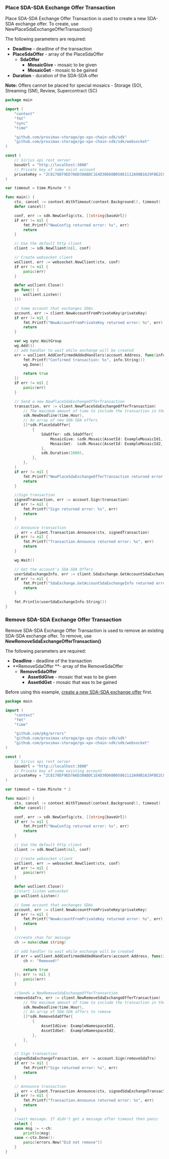 ### Place SDA-SDA Exchange Offer Transaction
Place SDA-SDA Exchange Offer Transaction is used to create a new SDA-SDA exchange offer. To create, use NewPlaceSdaExchangeOfferTransaction()

The following parameters are required:
* **Deadline** - deadline of the transaction
* **PlaceSdaOffer** - array of the PlaceSdaOffer
  * **SdaOffer**
    * **MosaicGive** - mosaic to be given
    * **MosaicGet** - mosaic to be gained
* **Duration** - duration of the SDA-SDA offer

**Note:** Offers cannot be placed for special mosaics - Storage (SO), Streaming (SM), Review, Supercontract (SC)

```go
package main

import (
	"context"
	"fmt"
	"sync"
	"time"

	"github.com/proximax-storage/go-xpx-chain-sdk/sdk"
	"github.com/proximax-storage/go-xpx-chain-sdk/sdk/websocket"
)

const (
	// Sirius api rest server
	baseUrl = "http://localhost:3000"
	// Private key of some exist account
	privateKey = "2C8178EF9ED7A6D30ABDC1E4D30D68B05861112A98B1629FBE2C8D16FDE97A1C"
)

var timeout = time.Minute * 5

func main() {
	ctx, cancel := context.WithTimeout(context.Background(), timeout)
	defer cancel()

	conf, err := sdk.NewConfig(ctx, []string{baseUrl})
	if err != nil {
		fmt.Printf("NewConfig returned error: %s", err)
		return
	}

	// Use the default http client
	client := sdk.NewClient(nil, conf)

	// Create websocket client
	wsClient, err := websocket.NewClient(ctx, conf)
	if err != nil {
		panic(err)
	}

	defer wsClient.Close()
	go func() {
		wsClient.Listen()
	}()

	// Some account that exchanges SDAs
	account, err := client.NewAccountFromPrivateKey(privateKey)
	if err != nil {
		fmt.Printf("NewAccountFromPrivateKey returned error: %s", err)
		return
	}

	var wg sync.WaitGroup
	wg.Add(1)
	// add handler to wait while exchange will be created
	err = wsClient.AddConfirmedAddedHandlers(account.Address, func(info sdk.Transaction) bool {
		fmt.Printf("Confirmed transaction: %s", info.String())
		wg.Done()

		return true
	})
	if err != nil {
		panic(err)
	}

	// Send a new NewPlaceSdaExchangeOfferTransaction
	transaction, err := client.NewPlaceSdaExchangeOfferTransaction(
		// The maximum amount of time to include the transaction in the blockchain.
		sdk.NewDeadline(time.Hour),
		// An array of new SDA-SDA offers
		[]*sdk.PlaceSdaOffer{
			{
				SdaOffer: sdk.SdaOffer{
					MosaicGive: &sdk.Mosaic{AssetId: ExampleMosaicId1, Amount: 1000},
					MosaicGet:  &sdk.Mosaic{AssetId: ExampleMosaicId2, Amount: 2000},
				},
				sdk.Duration(1000),
			},
		},
	)
	if err != nil {
		fmt.Printf("NewPlaceSdaExchangeOfferTransaction returned error: %s", err)
		return
	}

	//Sign transaction
	signedTransaction, err := account.Sign(transaction)
	if err != nil {
		fmt.Printf("Sign returned error: %s", err)
		return
	}

	// Announce transaction
	_, err = client.Transaction.Announce(ctx, signedTransaction)
	if err != nil {
		fmt.Printf("Transaction.Announce returned error: %s", err)
		return
	}

	wg.Wait()

	// Get the account's SDA-SDA Offers
	userSdaExchangeInfo, err := client.SdaExchange.GetAccountSdaExchangeInfo(context.Background(), account.PublicAccount)
	if err != nil {
		fmt.Printf("SdaExchange.GetAccountSdaExchangeInfo returned error: %s", err)
		return
	}

	fmt.Println(userSdaExchangeInfo.String())
}
```

### Remove SDA-SDA Exchange Offer Transaction
Remove SDA-SDA Exchange Offer Transaction is used to remove an existing SDA-SDA exchange offer. To remove, use **NewRemoveSdaExchangeOfferTransaction()**

The following parameters are required:
* **Deadline** - deadline of the transaction
* **RemoveSdaOffer **- array of the RemoveSdaOffer
  * **RemoveSdaOffer**
    * **AssetIdGive** - mosaic that was to be given
    * ****AssetIdGet**** - mosaic that was to be gained

Before using this example, [create a new SDA-SDA exchange offer](https://github.com/proximax-storage/go-xpx-chain-sdk/wiki/_new#place-sda-sda-exchange-offer-transaction) first.

```go
package main

import (
	"context"
	"fmt"
	"time"

	"github.com/pkg/errors"
	"github.com/proximax-storage/go-xpx-chain-sdk/sdk"
	"github.com/proximax-storage/go-xpx-chain-sdk/sdk/websocket"
)

const (
	// Sirius api rest server
	baseUrl = "http://localhost:3000"
	// Private key of some existing account
	privateKey = "2C8178EF9ED7A6D30ABDC1E4D30D68B05861112A98B1629FBE2C8D16FDE97A1C"
)

var timeout = time.Minute * 2

func main() {
	ctx, cancel := context.WithTimeout(context.Background(), timeout)
	defer cancel()

	conf, err := sdk.NewConfig(ctx, []string{baseUrl})
	if err != nil {
		fmt.Printf("NewConfig returned error: %s", err)
		return
	}

	// Use the default http client
	client := sdk.NewClient(nil, conf)

	// Create websocket client
	wsClient, err := websocket.NewClient(ctx, conf)
	if err != nil {
		panic(err)
	}

	defer wsClient.Close()
	//start listen websocket
	go wsClient.Listen()

	// Some account that exchanges SDAs
	account, err := client.NewAccountFromPrivateKey(privateKey)
	if err != nil {
		fmt.Printf("NewAccountFromPrivateKey returned error: %s", err)
		return
	}

	//create chan for message
	ch := make(chan string)

	// add handler to wait while exchange will be created
	if err = wsClient.AddConfirmedAddedHandlers(account.Address, func(info sdk.Transaction) bool {
		ch <- "Removed!"

		return true
	}); err != nil {
		panic(err)
	}

	//Sends a NewRemoveSdaExchangeOfferTransaction
	removeSdaTrx, err := client.NewRemoveSdaExchangeOfferTransaction(
		// The maximum amount of time to include the transaction in the blockchain.
		sdk.NewDeadline(time.Hour),
		// An array of SDA-SDA offers to remove
		[]*sdk.RemoveSdaOffer{
			{
				AssetIdGive: ExampleNamespaceId1,
				AssetIdGet:  ExampleNamespaceId2,
			},
		},
	)

	// Sign transaction
	signedSdaExchangeTransaction, err := account.Sign(removeSdaTrx)
	if err != nil {
		fmt.Printf("Sign returned error: %s", err)
		return
	}

	// Announce transaction
	_, err = client.Transaction.Announce(ctx, signedSdaExchangeTransaction)
	if err != nil {
		fmt.Printf("Transaction.Announce returned error: %s", err)
		return
	}

	//wait message. If didn't get a message after timeout then panic
	select {
	case msg := <-ch:
		println(msg)
	case <-ctx.Done():
		panic(errors.New("Did not remove"))
	}
}
```